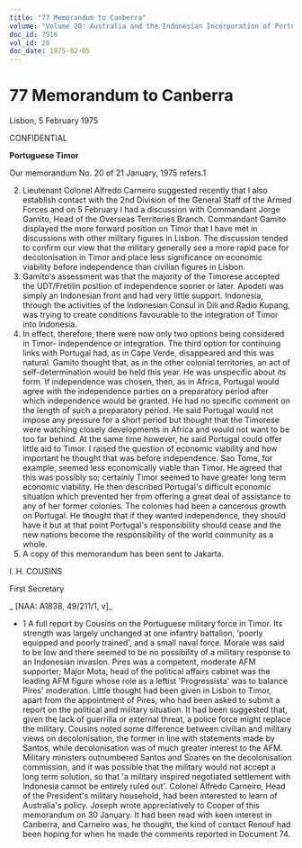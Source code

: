 ```yaml
---
title: "77 Memorandum to Canberra"
volume: "Volume 20: Australia and the Indonesian Incorporation of Portuguese Timor, 1974-1976"
doc_id: 7916
vol_id: 20
doc_date: 1975-02-05
---
```


# 77 Memorandum to Canberra

Lisbon, 5 February 1975

CONFIDENTIAL

**Portuguese Timor**

Our memorandum No. 20 of 21 January, 1975 refers.1

  2. Lieutenant Colonel Alfredo Carneiro suggested recently that I also establish contact with the 2nd Division of the General Staff of the Armed Forces and on 5 February I had a discussion with Commandant Jorge Gamito, Head of the Overseas Territories Branch. Commandant Gamito displayed the more forward position on Timor that I have met in discussions with other military figures in Lisbon. The discussion tended to confirm our view that the military generally see a more rapid pace for decolonisation in Timor and place less significance on economic viability before independence than civilian figures in Lisbon.
  3. Gamito's assessment was that the majority of the Timorese accepted the UDT/Fretilin position of independence sooner or later. Apodeti was simply an Indonesian front and had very little support. Indonesia, through the activities of the Indonesian Consul in Dili and Radio Kupang, was trying to create conditions favourable to the integration of Timor into Indonesia.
  4. In effect, therefore, there were now only two options being considered in Timor- independence or integration. The third option for continuing links with Portugal had, as in Cape Verde, disappeared and this was natural. Gamito thought that, as in the other colonial territories, an act of self-determination would be held this year. He was unspecific about its form. If independence was chosen, then, as in Africa, Portugal would agree with the independence parties on a preparatory period after which independence would be granted. He had no specific comment on the length of such a preparatory period. He said Portugal would not impose any pressure for a short period but thought that the Timorese were watching closely developments in Africa and would not want to be too far behind. At the same time however, he said Portugal could offer little aid to Timor. I raised the question of economic viability and how important he thought that was before independence. Sao Tome, for example, seemed less economically viable than Timor. He agreed that this was possibly so; certainly Timor seemed to have greater long term economic viability. He then described Portugal's difficult economic situation which prevented her from offering a great deal of assistance to any of her former colonies. The colonies had been a cancerous growth on Portugal. He thought that if they wanted independence, they should have it but at that point Portugal's responsibility should cease and the new nations become the responsibility of the world community as a whole.
  5. A copy of this memorandum has been sent to Jakarta.



I. H. COUSINS

First Secretary

_ [NAA: A1838, 49/211/1, v]_

  * 1 A full report by Cousins on the Portuguese military force in Timor. Its strength was largely unchanged at one infantry battalion, 'poorly equipped and poorly trained', and a small naval force. Morale was said to be low and there seemed to be no possibility of a military response to an Indonesian invasion. Pires was a competent, moderate AFM supporter; Major Mota, head of the political affairs cabinet was the leading AFM figure whose role as a leftist 'Progressista' was to balance Pires' moderation. Little thought had been given in Lisbon to Timor, apart from the appointment of Pires, who had been asked to submit a report on the political and military situation. It had been suggested that, given the lack of guerrilla or external threat, a police force might replace the military. Cousins noted some difference between civilian and military views on decolonisation, the former in line with statements made by Santos, while decolonisation was of much greater interest to the AFM. Military ministers outnumbered Santos and Soares on the decolonisation commission, and it was possible that the military would not accept a long term solution, so that 'a military inspired negotiated settlement with Indonesia cannot be entirely ruled out'. Colonel Alfredo Carneiro, Head of the President's military household, had been interested to learn of Australia's policy. Joseph wrote appreciatively to Cooper of this memorandum on 30 January. It had been read with keen interest in Canberra, and Carneiro was, he thought, the kind of contact Renouf had been hoping for when he made the comments reported in Document 74.



